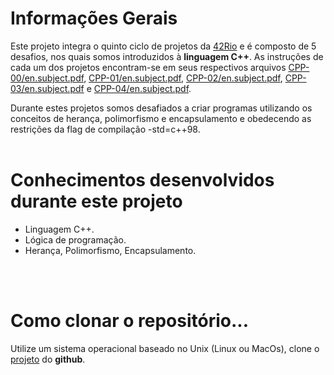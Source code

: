 # Informações Gerais
Este projeto integra o quinto ciclo de projetos da [42Rio](https://42.rio/) e é composto de 5 desafios, nos quais somos introduzidos à **linguagem C++**. As instruções de cada um dos projetos encontram-se em seus respectivos arquivos [CPP-00/en.subject.pdf](./CPP_00/en.subject.pdf), [CPP-01/en.subject.pdf](./CPP_01/en.subject.pdf), [CPP-02/en.subject.pdf](./CPP_02/en.subject.pdf), [CPP-03/en.subject.pdf](./CPP_03/en.subject.pdf) e [CPP-04/en.subject.pdf](./CPP_04/en.subject.pdf).

Durante estes projetos somos desafiados a criar programas utilizando os conceitos de herança, polimorfismo e encapsulamento e obedecendo as restrições da flag de compilação -std=c++98.
</br>
</br>

# Conhecimentos desenvolvidos durante este projeto
<ul>
    <li>
        Linguagem C++.
    </li>
    <li>
        Lógica de programação.
    </li>
    <li>
        Herança, Polimorfismo, Encapsulamento.
    </li>
</ul>
</br>
</br>

# Como clonar o repositório...
Utilize um sistema operacional baseado no Unix (Linux ou MacOs), clone o [projeto](https://github.com/wyllbrayner/42Rio-cpp_04) do **github**.
</br>
</br>